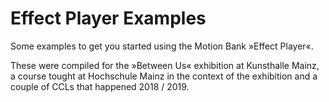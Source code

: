# Effect Player Examples

Some examples to get you started using the Motion Bank »Effect Player«.

These were compiled for the »Between Us« exhibition at Kunsthalle Mainz, a course tought at Hochschule Mainz in the context of the exhibition and a couple of CCLs that happened 2018 / 2019.
